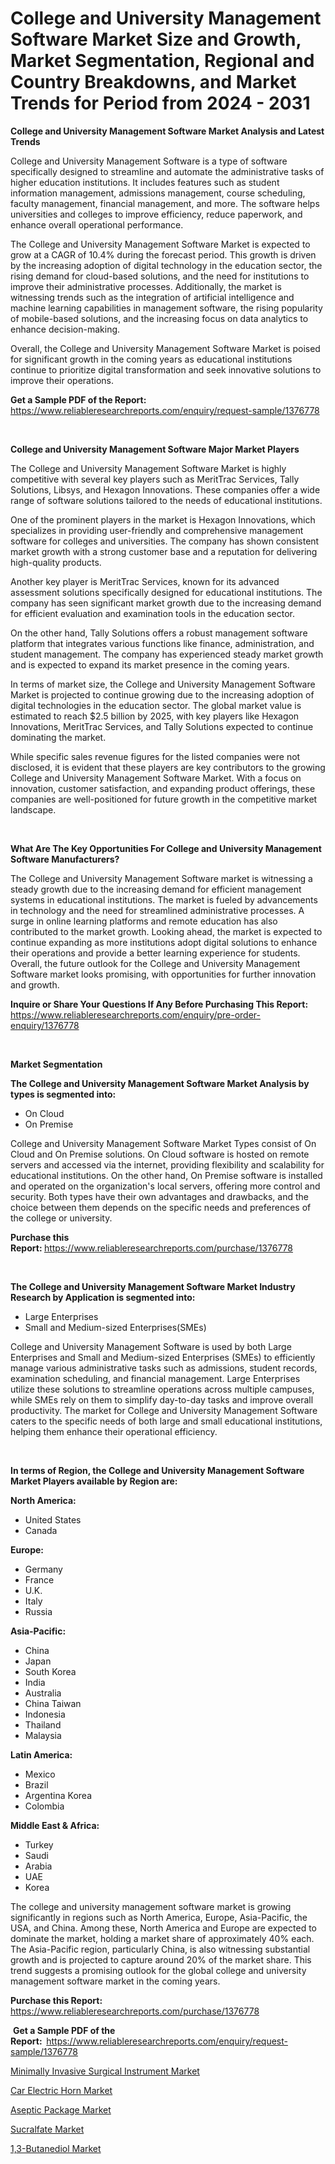 <p><h1>College and University Management Software Market Size and Growth, Market Segmentation, Regional and Country Breakdowns, and Market Trends for Period from 2024 -  2031</h1></p><p><strong>College and University Management Software Market Analysis and Latest Trends</strong></p>
<p><p>College and University Management Software is a type of software specifically designed to streamline and automate the administrative tasks of higher education institutions. It includes features such as student information management, admissions management, course scheduling, faculty management, financial management, and more. The software helps universities and colleges to improve efficiency, reduce paperwork, and enhance overall operational performance.</p><p>The College and University Management Software Market is expected to grow at a CAGR of 10.4% during the forecast period. This growth is driven by the increasing adoption of digital technology in the education sector, the rising demand for cloud-based solutions, and the need for institutions to improve their administrative processes. Additionally, the market is witnessing trends such as the integration of artificial intelligence and machine learning capabilities in management software, the rising popularity of mobile-based solutions, and the increasing focus on data analytics to enhance decision-making.</p><p>Overall, the College and University Management Software Market is poised for significant growth in the coming years as educational institutions continue to prioritize digital transformation and seek innovative solutions to improve their operations.</p></p>
<p><strong>Get a Sample PDF of the Report:&nbsp;</strong> <a href="https://www.reliableresearchreports.com/enquiry/request-sample/1376778">https://www.reliableresearchreports.com/enquiry/request-sample/1376778</a></p>
<p>&nbsp;</p>
<p><strong>College and University Management Software Major Market Players</strong></p>
<p><p>The College and University Management Software Market is highly competitive with several key players such as MeritTrac Services, Tally Solutions, Libsys, and Hexagon Innovations. These companies offer a wide range of software solutions tailored to the needs of educational institutions.</p><p>One of the prominent players in the market is Hexagon Innovations, which specializes in providing user-friendly and comprehensive management software for colleges and universities. The company has shown consistent market growth with a strong customer base and a reputation for delivering high-quality products.</p><p>Another key player is MeritTrac Services, known for its advanced assessment solutions specifically designed for educational institutions. The company has seen significant market growth due to the increasing demand for efficient evaluation and examination tools in the education sector.</p><p>On the other hand, Tally Solutions offers a robust management software platform that integrates various functions like finance, administration, and student management. The company has experienced steady market growth and is expected to expand its market presence in the coming years.</p><p>In terms of market size, the College and University Management Software Market is projected to continue growing due to the increasing adoption of digital technologies in the education sector. The global market value is estimated to reach $2.5 billion by 2025, with key players like Hexagon Innovations, MeritTrac Services, and Tally Solutions expected to continue dominating the market.</p><p>While specific sales revenue figures for the listed companies were not disclosed, it is evident that these players are key contributors to the growing College and University Management Software Market. With a focus on innovation, customer satisfaction, and expanding product offerings, these companies are well-positioned for future growth in the competitive market landscape.</p></p>
<p>&nbsp;</p>
<p><strong>What Are The Key Opportunities For College and University Management Software Manufacturers?</strong></p>
<p><p>The College and University Management Software market is witnessing a steady growth due to the increasing demand for efficient management systems in educational institutions. The market is fueled by advancements in technology and the need for streamlined administrative processes. A surge in online learning platforms and remote education has also contributed to the market growth. Looking ahead, the market is expected to continue expanding as more institutions adopt digital solutions to enhance their operations and provide a better learning experience for students. Overall, the future outlook for the College and University Management Software market looks promising, with opportunities for further innovation and growth.</p></p>
<p><strong>Inquire or Share Your Questions If Any Before Purchasing This Report:</strong> <a href="https://www.reliableresearchreports.com/enquiry/pre-order-enquiry/1376778">https://www.reliableresearchreports.com/enquiry/pre-order-enquiry/1376778</a></p>
<p>&nbsp;</p>
<p><strong>Market Segmentation</strong></p>
<p><strong>The College and University Management Software Market Analysis by types is segmented into:</strong></p>
<p><ul><li>On Cloud</li><li>On Premise</li></ul></p>
<p><p>College and University Management Software Market Types consist of On Cloud and On Premise solutions. On Cloud software is hosted on remote servers and accessed via the internet, providing flexibility and scalability for educational institutions. On the other hand, On Premise software is installed and operated on the organization's local servers, offering more control and security. Both types have their own advantages and drawbacks, and the choice between them depends on the specific needs and preferences of the college or university.</p></p>
<p><strong>Purchase this Report:&nbsp;</strong><a href="https://www.reliableresearchreports.com/purchase/1376778">https://www.reliableresearchreports.com/purchase/1376778</a></p>
<p>&nbsp;</p>
<p><strong>The College and University Management Software Market Industry Research by Application is segmented into:</strong></p>
<p><ul><li>Large Enterprises</li><li>Small and Medium-sized Enterprises(SMEs)</li></ul></p>
<p><p>College and University Management Software is used by both Large Enterprises and Small and Medium-sized Enterprises (SMEs) to efficiently manage various administrative tasks such as admissions, student records, examination scheduling, and financial management. Large Enterprises utilize these solutions to streamline operations across multiple campuses, while SMEs rely on them to simplify day-to-day tasks and improve overall productivity. The market for College and University Management Software caters to the specific needs of both large and small educational institutions, helping them enhance their operational efficiency.</p></p>
<p>&nbsp;</p>
<p><strong>In terms of Region, the College and University Management Software Market Players available by Region are:</strong></p>
<p>
    <p> <strong> North America: </strong>
        <ul>
            <li>United States</li>
            <li>Canada</li>
        </ul>
        </p> 
    <p> <strong> Europe: </strong>
        <ul>
            <li>Germany</li>
            <li>France</li>
            <li>U.K.</li>
            <li>Italy</li>
            <li>Russia</li>
        </ul>
        </p> 
    <p> <strong> Asia-Pacific: </strong>
        <ul>
            <li>China</li>
            <li>Japan</li>
            <li>South Korea</li>
            <li>India</li>
            <li>Australia</li>
            <li>China Taiwan</li>
            <li>Indonesia</li>
            <li>Thailand</li>
            <li>Malaysia</li>
        </ul>
        </p> 
    <p> <strong> Latin America: </strong>
        <ul>
            <li>Mexico</li>
            <li>Brazil</li>
            <li>Argentina Korea</li>
            <li>Colombia</li>
        </ul>
        </p> 
    <p> <strong> Middle East & Africa: </strong>
        <ul>
            <li>Turkey</li>
            <li>Saudi</li>
            <li>Arabia</li>
            <li>UAE</li>
            <li>Korea</li>
        </ul>
    </p>
    </p>
<p><p>The college and university management software market is growing significantly in regions such as North America, Europe, Asia-Pacific, the USA, and China. Among these, North America and Europe are expected to dominate the market, holding a market share of approximately 40% each. The Asia-Pacific region, particularly China, is also witnessing substantial growth and is projected to capture around 20% of the market share. This trend suggests a promising outlook for the global college and university management software market in the coming years.</p></p>
<p><strong>Purchase this Report: </strong><a href="https://www.reliableresearchreports.com/purchase/1376778">https://www.reliableresearchreports.com/purchase/1376778</a></p>
<p>&nbsp;<strong>Get a Sample PDF of the Report:&nbsp;&nbsp;</strong><a href="https://www.reliableresearchreports.com/enquiry/request-sample/1376778">https://www.reliableresearchreports.com/enquiry/request-sample/1376778</a></p>
<p><strong></strong></p>
<p><p><a href="https://gamy-alyssum-396.notion.site/Minimally-Invasive-Surgical-Instrument-Market-Size-Share-Trends-Analysis-Report-By-Application-R-9b5c712829824cf48a3efe7ffd0af21d">Minimally Invasive Surgical Instrument Market</a></p><p><a href="https://view.publitas.com/reportprime-1/car-electric-horn-market-share-market-new-trends-analysis-report-by-type-by-application-by-end-use-by-region-and-segment-forecasts-2024-2031/">Car Electric Horn Market</a></p><p><a href="https://view.publitas.com/reportprime-1/aseptic-package-market-size-global-industry-overview-market-segmentation-and-forecast-2024-to-2031/">Aseptic Package Market</a></p><p><a href="https://fearless-okapi-6c8.notion.site/Sucralfate-Market-A-Comprehensive-Report-of-its-Market-Share-Growth-Trends-2024-2031-072a421f53e1440abd2c779c734b2c48">Sucralfate Market</a></p><p><a href="https://noble-drawer-34c.notion.site/1-3-Butanediol-Market-Analysis-Examines-its-Scope-on-Growth-Opportunities-and-Forecasted-Trends-Spa-8c34725612db41be933dacb5de23f810">1,3-Butanediol Market</a></p></p>
